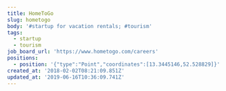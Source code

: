 ```yaml
---
title: HomeToGo
slug: hometogo
body: '#startup for vacation rentals; #tourism'
tags:
  - startup
  - tourism
job_board_url: 'https://www.hometogo.com/careers'
positions:
  - position: '{"type":"Point","coordinates":[13.3445146,52.528829]}'
created_at: '2018-02-02T08:21:09.851Z'
updated_at: '2019-06-16T10:36:09.741Z'
---
```


